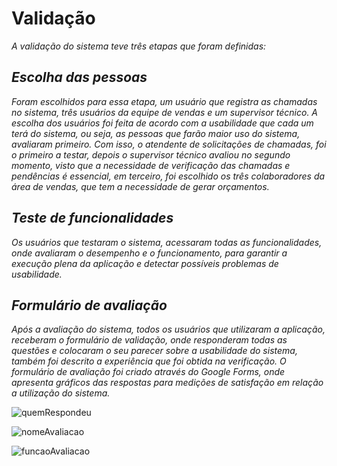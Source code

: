 # Validação

_A validação do sistema teve três etapas que foram  definidas:_

##
## _Escolha das pessoas_

_Foram escolhidos para essa etapa, um usuário que registra as chamadas no sistema, três usuários da equipe de vendas e um supervisor técnico.
A escolha dos usuários foi feita de acordo com a usabilidade que cada um terá do sistema, ou seja, as pessoas que farão maior uso do sistema, avaliaram primeiro. Com isso, o atendente de solicitações de chamadas, foi o primeiro a testar, depois o supervisor técnico avaliou no segundo momento, visto que a necessidade de verificação das chamadas e pendências é essencial, em terceiro, foi escolhido os três colaboradores da área de vendas, que tem a necessidade de gerar orçamentos._

##
## _Teste de funcionalidades_

_Os usuários que testaram o sistema, acessaram todas as funcionalidades, onde avaliaram o desempenho e o funcionamento, para garantir a execução plena da aplicação e detectar possíveis problemas de usabilidade._

##
## _Formulário de avaliação_

_Após a avaliação do sistema, todos os usuários que utilizaram a aplicação, receberam o formulário de validação, onde responderam todas as questões e colocaram o seu parecer sobre a usabilidade do sistema, também foi descrito a experiência que foi obtida na verificação.
O formulário de avaliação foi criado através do Google Forms, onde apresenta gráficos das respostas para medições de satisfação em relação a utilização do sistema._


![quemRespondeu](https://user-images.githubusercontent.com/11911334/60373405-68b11e80-99d6-11e9-9b84-a58b84ecaf00.png)

![nomeAvaliacao](https://user-images.githubusercontent.com/11911334/60373243-e0327e00-99d5-11e9-970f-5233ea6098a8.png)

![funcaoAvaliacao](https://user-images.githubusercontent.com/11911334/60373221-d3158f00-99d5-11e9-9885-33c3fe9a551b.png)


